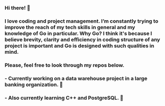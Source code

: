 ### Hi there! 👋

### I love coding and project management. I’m constantly trying to improve the reach of my tech skills in general and my knowledge of Go in particular. Why Go? I think it's because I believe brevity, clarity and efficiency in coding structure of any project is important and Go is designed with such qualities in mind. 

### Please, feel free to look through my repos below.

### - Currently working on a data warehouse project in a large banking organization. 🔭
### - Also currently learning C++ and PostgreSQL. 🌱

<!--
**gregsavvy/gregsavvy** is a ✨ _special_ ✨ repository because its `README.md` (this file) appears on your GitHub profile.

Here are some ideas to get you started:

- 🔭 I’m currently working on ...
- 🌱 I’m currently learning ...
- 👯 I’m looking to collaborate on ...
- 🤔 I’m looking for help with ...
- 💬 Ask me about ...
- 📫 How to reach me: ...
- 😄 Pronouns: ...
- ⚡ Fun fact: ...
-->
